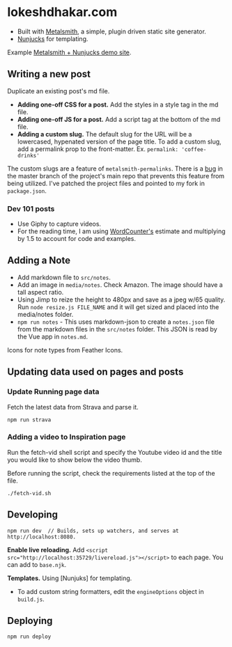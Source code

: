 # lokeshdhakar.com

- Built with [Metalsmith](http://www.metalsmith.io/), a simple, plugin driven static site generator.
- [Nunjucks](https://mozilla.github.io/nunjucks/templating.html) for templating.

Example [Metalsmith + Nunjucks demo site](https://github.com/voorhoede/demo-metalsmith-nunjucks).

## Writing a new post

Duplicate an existing post's md file.

- **Adding one-off CSS for a post.** Add the styles in a style tag in the md file.
- **Adding one-off JS for a post.** Add a script tag at the bottom of the md file.
- **Adding a custom slug.** The default slug for the URL will be a lowercased, hypenated version of the page title. To add a custom slug, add a permalink prop to the front-matter. Ex. `permalink: 'coffee-drinks'`

The custom slugs are a feature of `metalsmith-permalinks`. There is a [bug](https://github.com/segmentio/metalsmith-permalinks/issues/81) in the master branch of the project's main repo that prevents this feature from being utilized. I've patched the project files and pointed to my fork in `package.json`.

### Dev 101 posts

- Use Giphy to capture videos.
- For the reading time, I am using [WordCounter's](https://wordcounter.net/) estimate and multiplying by 1.5 to account for code and examples.


## Adding a Note

- Add markdown file to `src/notes`. 
- Add an image in `media/notes`. Check Amazon. The image should have a tall aspect ratio.
- Using Jimp to reize the height to 480px and save as a jpeg w/65 quality. Run `node resize.js FILE_NAME` and it will get sized and placed into the media/notes folder.
- `npm run notes` - This uses markdown-json to create a `notes.json` file from the markdown files in the `src/notes` folder. This JSON is read by the Vue app in `notes.md`.

Icons for note types from Feather Icons.

## Updating data used on pages and posts


### Update Running page data

Fetch the latest data from Strava and parse it.

```
npm run strava
```


### Adding a video to Inspiration page

Run the fetch-vid shell script and specify the Youtube video id and the title you would
like to show below the video thumb.

Before running the script, check the requirements listed at the top of the file.

```
./fetch-vid.sh
```

## Developing

```
npm run dev  // Builds, sets up watchers, and serves at http://localhost:8080.
```

**Enable live reloading.** Add `<script src="http://localhost:35729/livereload.js"></script>` to
each page. You can add to `base.njk`.

**Templates.** Using [Nunjuks] for templating.
- To add custom string formatters, edit the `engineOptions` object in `build.js`.

## Deploying

```
npm run deploy
```
